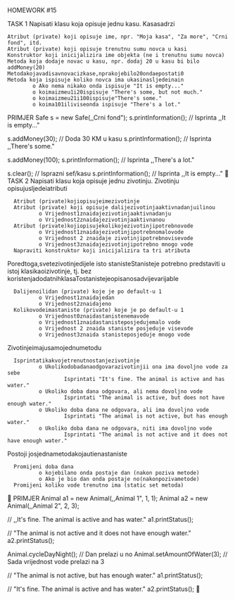HOMEWORK #15

TASK 1
Napisati klasu koja opisuje jednu kasu. Kasasadrzi

    Atribut (private) koji opisuje ime, npr. "Moja kasa", "Za more", "Crni fond", itd.
    Atribut (private) koji opisuje trenutnu sumu novca u kasi
    Konstruktor koji inicijalizira ime objekta (ne i trenutnu sumu novca)
    Metoda koja dodaje novac u kasu, npr. dodaj 20 u kasu bi bilo addMoney(20)
    Metodakojavadisavnovacizkase,nprakojebilo20ondaepostati0
    Metoda koja ispisuje koliko novca ima ukasinasljedeinain
            o Ako nema nikako onda ispisuje "It is empty..."
            o koimaizmeu1i20ispisuje "There's some, but not much."
            o koimaizmeu21i100ispisuje"There's some."
            o koima101iliviseonda ispisuje "There's a lot."



 PRIMJER
 Safe s = new Safe(,,Crni fond");
 s.printInformation(); // Isprinta ,,It is empty..."

 s.addMoney(30);                   // Doda 30 KM u kasu
 s.printInformation(); // Isprinta ,,There's some."

 s.addMoney(100);
 s.printInformation(); // Isprinta ,,There's a lot."

 s.clear();                        // Isprazni sef/kasu
 s.printInformation(); // Isprinta ,,It is empty..."

TASK 2
Napisati klasu koja opisuje jednu zivotinju. Zivotinju opisujusljedeiatributi

      Atribut (private)kojiopisujeimezivotinje
      Atribut (private) koji opisuje dalijezivotinjaaktivnadanjuilinou
              o Vrijednost1znaidajezivotinjaaktivnadanju
              o Vrijednost2znaidajezivotinjaaktivnanou
      Atribut (private)kojiopisujekolikojezivotinjipotrebnovode
              o Vrijednost1znaidajezivotinjipotrebnomalovode
              o Vrijednost 2 znaidaje zivotinjipotrebnovisevode
              o Vrijednost3znaidajezivotinjipotrebno mnogo vode
      Napraviti konstruktor koji inicijalizira ta tri atributa

Poredtoga,svetezivotinjedijele isto stanisteStanisteje potrebno predstaviti u istoj klasikaoizivotinje,
tj. bez koristenjadodatnihklasaTostanistejeopisanosadvijevarijable

      Dalijenoilidan (private) koje je po default-u 1
              o Vrijednost1znaidajedan
              o Vrijednost2znaidajeno
      Kolikovodeimastaniste (private) koje je po default-u 1
              o Vrijednost0znaidastanistenemavode
              o Vrijednost1znaidastanisteposjedujemalo vode
              o Vrijednost 2 znaida staniste posjeduje visevode
              o Vrijednost3znaida stanisteposjeduje mnogo vode

Zivotinjeimajusamojednumetodu

      Isprintatikakvojetrenutnostanjezivotinje
              o Ukolikodobadanaodgovarazivotinjii ona ima dovoljno vode za sebe
                      Isprintati "It's fine. The animal is active and has water."
              o Ukoliko doba dana odgovara, ali nema dovoljno vode
                      Isprintati "The animal is active, but does not have enough water."
              o Ukoliko doba dana ne odgovara, ali ima dovoljno vode
                      Isprintati "The animal is not active, but has enough water."
              o Ukoliko doba dana ne odgovara, niti ima dovoljno vode
                      Isprintati "The animal is not active and it does not have enough water."

Postoji josjednametodakojautienastaniste

      Promijeni doba dana
              o kojebilano onda postaje dan (nakon poziva metode)
              o Ako je bio dan onda postaje no(nakonpozivametode)
      Promijeni koliko vode trenutno ima (static set metoda)

PRIMJER
Animal a1 = new Animal(,,Animal 1", 1, 1);
Animal a2 = new Animal(,,Animal 2", 2, 3);

// ,,It's fine. The animal is active and has water."
a1.printStatus();

// "The animal is not active and it does not have enough water."
a2.printStatus();


Animal.cycleDayNight(); // Dan prelazi u no
Animal.setAmountOfWater(3); // Sada vrijednost vode prelazi na 3

// "The animal is not active, but has enough water."
a1.printStatus();

// "It's fine. The animal is active and has water."
a2.printStatus();


